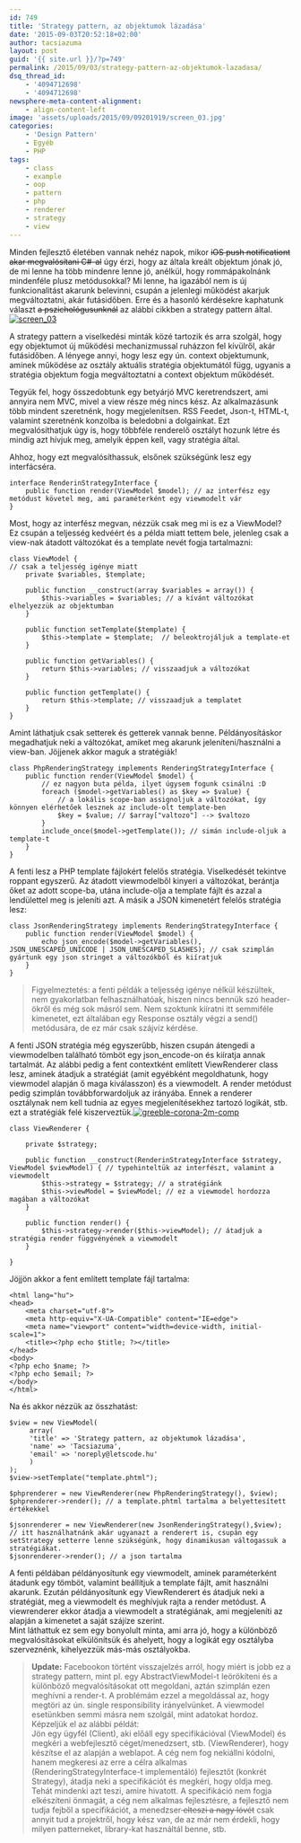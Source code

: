 ```yaml
---
id: 749
title: 'Strategy pattern, az objektumok lázadása'
date: '2015-09-03T20:52:18+02:00'
author: tacsiazuma
layout: post
guid: '{{ site.url }}/?p=749'
permalink: /2015/09/03/strategy-pattern-az-objektumok-lazadasa/
dsq_thread_id:
    - '4094712698'
    - '4094712698'
newsphere-meta-content-alignment:
    - align-content-left
image: 'assets/uploads/2015/09/09201919/screen_03.jpg'
categories:
    - 'Design Pattern'
    - Egyéb
    - PHP
tags:
    - class
    - example
    - oop
    - pattern
    - php
    - renderer
    - strategy
    - view
---
```


Minden fejlesztő életében vannak nehéz napok, mikor <del>iOS push notificationt akar megvalósítani C#-al</del> úgy érzi, hogy az általa kreált objektum jónak jó, de mi lenne ha több mindenre lenne jó, anélkül, hogy rommápakolnánk mindenféle plusz metódusokkal? Mi lenne, ha igazából nem is új funkcionalitást akarunk belevinni, csupán a jelenlegi működést akarjuk megváltoztatni, akár futásidőben. Erre és a hasonló kérdésekre kaphatunk választ <del>a pszichológusunknál</del> az alábbi cikkben a strategy pattern által.  
[![screen_03](assets/uploads/2015/09/screen_03.jpg)](assets/uploads/2015/09/screen_03.jpg)

A strategy pattern a viselkedési minták közé tartozik és arra szolgál, hogy egy objektumot új működési mechanizmussal ruházzon fel kívülről, akár futásidőben. A lényege annyi, hogy lesz egy ún. context objektumunk, aminek működése az osztály aktuális stratégia objektumától függ, ugyanis a stratégia objektum fogja megváltoztatni a context objektum működését.

Tegyük fel, hogy összedobtunk egy betyárjó MVC keretrendszert, ami annyira nem MVC, mivel a view része még nincs kész. Az alkalmazásunk több mindent szeretnénk, hogy megjelenítsen. RSS Feedet, Json-t, HTML-t, valamint szeretnénk konzolba is beledobni a dolgainkat. Ezt megvalósíthatjuk úgy is, hogy többféle renderelő osztályt hozunk létre és mindig azt hívjuk meg, amelyik éppen kell, vagy stratégia által.

Ahhoz, hogy ezt megvalósíthassuk, elsőnek szükségünk lesz egy interfácséra.

```
interface RenderinStrategyInterface {
    public function render(ViewModel $model); // az interfész egy metódust követel meg, ami paraméterként egy viewmodelt vár
}
```

Most, hogy az interfész megvan, nézzük csak meg mi is ez a ViewModel? Ez csupán a teljesség kedvéért és a példa miatt tettem bele, jelenleg csak a view-nak átadott változókat és a template nevét fogja tartalmazni:

```
class ViewModel {
// csak a teljesség igénye miatt
    private $variables, $template;

    public function __construct(array $variables = array()) {
        $this->variables = $variables; // a kívánt változókat elhelyezzük az objektumban
    }

    public function setTemplate($template) {
        $this->template = $template;  // beleoktrojáljuk a template-et
    }

    public function getVariables() {
        return $this->variables; // visszaadjuk a változókat
    }

    public function getTemplate() {
        return $this->template; // visszaadjuk a templatet
    }
}
```

Amint láthatjuk csak setterek és getterek vannak benne. Példányosításkor megadhatjuk neki a változókat, amiket meg akarunk jeleníteni/használni a view-ban. Jöjjenek akkor maguk a stratégiák!

```
class PhpRenderingStrategy implements RenderingStrategyInterface {
    public function render(ViewModel $model) {
        // ez nagyon buta példa, ilyet úgysem fogunk csinálni :D
        foreach ($model->getVariables() as $key => $value) {
            // a lokális scope-ban assignoljuk a változókat, így könnyen elérhetőek lesznek az include-olt template-ben
            $key = $value; // $array["valtozo"] --> $valtozo
        }
        include_once($model->getTemplate()); // simán include-oljuk a template-t
    }
}
```

A fenti lesz a PHP template fájlokért felelős stratégia. Viselkedését tekintve roppant egyszerű. Az átadott viewmodelből kinyeri a változókat, berántja őket az adott scope-ba, utána include-olja a template fájlt és azzal a lendülettel meg is jeleníti azt. A másik a JSON kimenetért felelős stratégia lesz:

```
class JsonRenderingStrategy implements RenderingStrategyInterface {
    public function render(ViewModel $model) {
        echo json_encode($model->getVariables(), JSON_UNESCAPED_UNICODE | JSON_UNESCAPED_SLASHES); // csak szimplán gyártunk egy json stringet a változókból és kiíratjuk
    }
}
```

> Figyelmeztetés: a fenti példák a teljesség igénye nélkül készültek, nem gyakorlatban felhasználhatóak, hiszen nincs bennük szó header-ökről és még sok másról sem. Nem szoktunk kiíratni itt semmiféle kimenetet, ezt általában egy Response osztály végzi a send() metódusára, de ez már csak szájvíz kérdése.

A fenti JSON stratégia még egyszerűbb, hiszen csupán átengedi a viewmodelben található tömböt egy json\_encode-on és kiíratja annak tartalmát. Az alábbi pedig a fent contextként említett ViewRenderer class lesz, aminek átadjuk a stratégiát (amit egyébként megoldhatunk, hogy viewmodel alapján ő maga kiválasszon) és a viewmodelt. A render metódust pedig szimplán továbbforwardoljuk az irányába. Ennek a renderer osztálynak nem kell tudnia az egyes megjelenítésekhez tartozó logikát, stb. ezt a stratégiák felé kiszerveztük.[![greeble-corona-2m-comp](assets/uploads/2015/09/greeble-corona-2m-comp-1024x576.jpg)](assets/uploads/2015/09/greeble-corona-2m-comp.jpg)

```
class ViewRenderer {

    private $strategy;

    public function __construct(RenderinStrategyInterface $strategy, ViewModel $viewModel) { // typehinteltük az interfészt, valamint a viewmodelt
        $this->strategy = $strategy; // a stratégiánk
        $this->viewModel = $viewModel; // ez a viewmodel hordozza magában a változókat
    }

    public function render() {
        $this->strategy->render($this->viewModel); // átadjuk a stratégia render függvényének a viewmodelt
    }

}
```

Jöjjön akkor a fent említett template fájl tartalma:

```
<html lang="hu">
<head>
    <meta charset="utf-8">
    <meta http-equiv="X-UA-Compatible" content="IE=edge">
    <meta name="viewport" content="width=device-width, initial-scale=1">
    <title><?php echo $title; ?></title>
</head>
<body>
<?php echo $name; ?>
<?php echo $email; ?>
</body>
</html>
```

Na és akkor nézzük az összhatást:

```
$view = new ViewModel(
     array(
     'title' => 'Strategy pattern, az objektumok lázadása', 
     'name' => 'Tacsiazuma',
     'email' => 'noreply@letscode.hu'
     )
);
$view->setTemplate("template.phtml");

$phprenderer = new ViewRenderer(new PhpRenderingStrategy(), $view);
$phprenderer->render(); // a template.phtml tartalma a belyettesített értékekkel

$jsonrenderer = new ViewRenderer(new JsonRenderingStrategy(),$view); // itt használhatnánk akár ugyanazt a renderert is, csupán egy setStrategy setterre lenne szükségünk, hogy dinamikusan váltogassuk a stratégiákat.
$jsonrenderer->render(); // a json tartalma
```

A fenti példában példányosítunk egy viewmodelt, aminek paraméterként átadunk egy tömböt, valamint beállítjuk a template fájlt, amit használni akarunk. Ezután példányosítunk egy ViewRenderert és átadjuk neki a stratégiát, meg a viewmodelt és meghívjuk rajta a render metódust. A viewrenderer ekkor átadja a viewmodelt a stratégiának, ami megjeleníti az alapján a kimenetet a saját szájíze szerint.  
Mint láthattuk ez sem egy bonyolult minta, ami arra jó, hogy a különböző megvalósításokat elkülönítsük és ahelyett, hogy a logikát egy osztályba szerveznénk, kihelyezzük más-más osztályokba.

> **Update:** Facebookon történt visszajelzés arról, hogy miért is jobb ez a strategy pattern, mint pl. egy AbstractViewModel-t leörökíteni és a különböző megvalósításokat ott megoldani, aztán szimplán ezen meghívni a render-t. A problémám ezzel a megoldással az, hogy megtöri az ún. single responsibility irányelvünket. A viewmodel esetünkben semmi másra nem szolgál, mint adatokat hordoz. Képzeljük el az alábbi példát:  
> Jön egy ügyfél (Client), aki előáll egy specifikációval (ViewModel) és megkéri a webfejlesztő céget/menedzsert, stb. (ViewRenderer), hogy készítse el az alapján a weblapot. A cég nem fog nekiállni kódolni, hanem megkeresi az erre a célra alkalmas (RenderingStrategyInterface-t implementáló) fejlesztőt (konkrét Strategy), átadja neki a specifikációt és megkéri, hogy oldja meg. Tehát mindenki azt teszi, amire hivatott. A specifikáció nem fogja elkészíteni önmagát, a cég nem alkalmas fejlesztésre, a fejlesztő nem tudja fejből a specifikációt, a menedzser<del> elteszi a nagy lóvét</del> csak annyit tud a projektről, hogy kész van, de az már nem érdekli, hogy milyen patterneket, library-kat használtál benne, stb.

</body></html>

